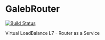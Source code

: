 # GalebRouter
[![Build Status](https://travis-ci.org/galeb/galeb.svg?branch=develop)](https://travis-ci.org/galeb/galeb)

Virtual LoadBalance L7 - Router as a Service
